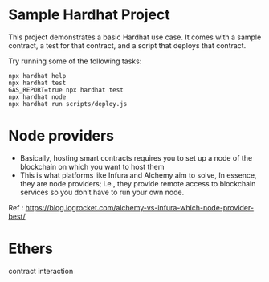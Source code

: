 # Sample Hardhat Project

This project demonstrates a basic Hardhat use case. It comes with a sample contract, a test for that contract, and a script that deploys that contract.

Try running some of the following tasks:

```shell
npx hardhat help
npx hardhat test
GAS_REPORT=true npx hardhat test
npx hardhat node
npx hardhat run scripts/deploy.js
```

# Node providers

- Basically, hosting smart contracts requires you to set up a node of the blockchain on which you want to host them
- This is what platforms like Infura and Alchemy aim to solve, In essence, they are node providers; i.e., they provide remote access to blockchain services so you don’t have to run your own node.

Ref : https://blog.logrocket.com/alchemy-vs-infura-which-node-provider-best/

# Ethers

contract interaction
